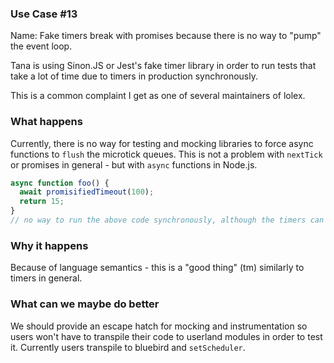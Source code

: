 ### Use Case #13

Name: Fake timers break with promises because there is no way to "pump" the event loop.

Tana is using Sinon.JS or Jest's fake timer library in order to run tests that take a lot of time due to timers in production synchronously.

This is a common complaint I get as one of several maintainers of lolex.

### What happens

Currently, there is no way for testing and mocking libraries to force async functions to `flush` the microtick queues. This is not a problem with `nextTick` or promises in general - but with `async` functions in Node.js.

```js
async function foo() {
  await promisifiedTimeout(100);
  return 15;
}
// no way to run the above code synchronously, although the timers can be 'soundly' run.
```
### Why it happens

Because of language semantics - this is a "good thing" (tm) similarly to timers in general.

### What can we maybe do better

We should provide an escape hatch for mocking and instrumentation so users won't have to transpile their code to userland modules in order to test it. Currently users transpile to bluebird and `setScheduler`. 